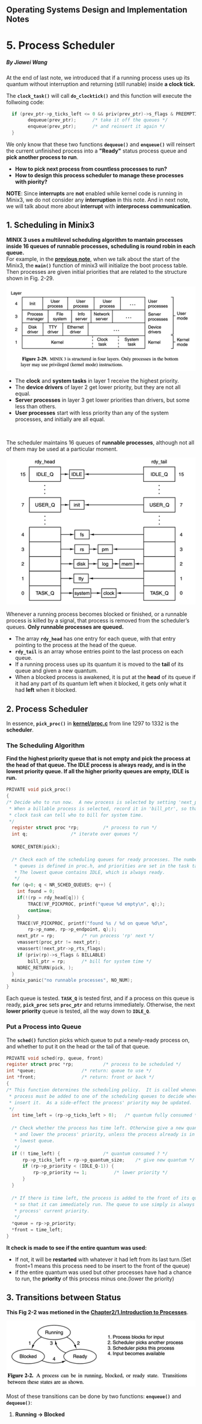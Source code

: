 ## Operating Systems Design and Implementation Notes

# 5. Process Scheduler
##### By Jiawei Wang


At the end of last note, we introduced that if a running process uses up its quantum without interruption and returning (still runable) inside **a clock tick.**<br>

The **`clock_task()`** will call **`do_clocktick()`** and this function will execute the follwoing code:<br>
```c
  if (prev_ptr->p_ticks_left <= 0 && priv(prev_ptr)->s_flags & PREEMPTIBLE) {
        dequeue(prev_ptr);		/* take it off the queues */
        enqueue(prev_ptr);		/* and reinsert it again */ 
  }
```

We only know that these two functions **`dequeue()`** and **`enqueue()`** will reinsert the current unfinished process into a **"Ready"** status process queue and **pick another process to run**.

* **How to pick next process from countless processes to run?**
* **How to design this process scheduler to manage these processes with piority?**

**NOTE**: Since **interrupts** are **not** enabled while kernel code is running in Minix3, we do not consider any **interruption** in this note. And in next note, we will talk about more about **interrupt** with **interprocess communication**.<br>



## 1. Scheduling in Minix3
**MINIX 3 uses a multilevel scheduling algorithm to mantain processes inside 16 queues of runnable processes, scheduling is round robin in each queue.**<br>
For example, in the **[previous note](https://github.com/Angold-4/OSDI/blob/master/Chapter/Chapter2/4ClockTick.md#kernelmainc)**, when we talk about the start of the Minix3, the **`main()`** function of minix3 will initialize the boot process table. Then processes are given initial priorities that are related to the structure shown in Fig. 2-29.<br>

![layer](Sources/layer.png)
* The **clock** and **system tasks** in layer 1 receive the highest priority. 
* The **device drivers** of layer 2 get lower priority, but they are not all equal. 
* **Server processes** in layer 3 get lower priorities than drivers, but some less than others. 
* **User processes** start with less priority than any of the system processes, and initially are all equal.
<br>

The scheduler maintains 16 queues of **runnable processes**, although not all of them may be used at a particular moment.<br>

![init](Sources/init.png)

Whenever a running process becomes blocked or finished, or a runnable process is killed by a signal, that process is removed from the scheduler’s queues. **Only runnable processes are queued.**

* The array **`rdy_head`** has one entry for each queue, with that entry pointing to the process at the head of the queue. 
* **`rdy_tail`** is an array whose entries point to the last process on each queue.
* If a running process uses up its quantum it is moved to the **tail** of its queue and given a new quantum.
* When a blocked process is awakened, it is put at the **head** of its queue if it had any part of its quantum left when it blocked, it gets only what it had **left** when it blocked.


## 2. Process Scheduler
In essence, **`pick_proc()`** in **[kernel/proc.c](https://github.com/Angold-4/OSDI/blob/master/Minix3/kernel/proc.c#L1297)** from line 1297 to 1332 is the **scheduler**.<br>

### The Scheduling Algorithm
**Find the highest priority queue that is not empty and pick the process at the head of that queue. The IDLE process is always ready, and is in the lowest priority queue. If all the higher priority queues are empty, IDLE is run.**
```c
PRIVATE void pick_proc()
{
/* Decide who to run now.  A new process is selected by setting 'next_ptr'.
 * When a billable process is selected, record it in 'bill_ptr', so that the 
 * clock task can tell who to bill for system time.
 */
  register struct proc *rp;			/* process to run */
  int q;				/* iterate over queues */

  NOREC_ENTER(pick);

  /* Check each of the scheduling queues for ready processes. The number of
   * queues is defined in proc.h, and priorities are set in the task table.
   * The lowest queue contains IDLE, which is always ready.
   */
  for (q=0; q < NR_SCHED_QUEUES; q++) {	
	int found = 0;
	if(!(rp = rdy_head[q])) {
		TRACE(VF_PICKPROC, printf("queue %d empty\n", q););
		continue;
	}
	TRACE(VF_PICKPROC, printf("found %s / %d on queue %d\n", 
		rp->p_name, rp->p_endpoint, q););
	next_ptr = rp;			/* run process 'rp' next */
	vmassert(proc_ptr != next_ptr);
	vmassert(!next_ptr->p_rts_flags);
	if (priv(rp)->s_flags & BILLABLE)	 	
		bill_ptr = rp;		/* bill for system time */
	NOREC_RETURN(pick, );
  }
  minix_panic("no runnable processes", NO_NUM);
}
```
Each queue is tested. **`TASK_Q`** is tested first, and if a process on this queue is ready, **`pick_proc`** sets **`proc_ptr`** and returns immediately. Otherwise, the next **lower priority** queue is tested, all the way down to **`IDLE_Q`**.


### Put a Process into Queue

The **`sched()`** function picks which queue to put a newly-ready process on, and whether to put it on the head or the tail of that queue.
```c
PRIVATE void sched(rp, queue, front)
register struct proc *rp;			/* process to be scheduled */
int *queue;					/* return: queue to use */
int *front;					/* return: front or back */
{
/* This function determines the scheduling policy.  It is called whenever a
 * process must be added to one of the scheduling queues to decide where to
 * insert it.  As a side-effect the process' priority may be updated.  
 */
  int time_left = (rp->p_ticks_left > 0);	/* quantum fully consumed */

  /* Check whether the process has time left. Otherwise give a new quantum 
   * and lower the process' priority, unless the process already is in the 
   * lowest queue.  
   */
  if (! time_left) {				/* quantum consumed ? */
      rp->p_ticks_left = rp->p_quantum_size; 	/* give new quantum */
      if (rp->p_priority < (IDLE_Q-1)) {  	 
          rp->p_priority += 1;			/* lower priority */
      }
  }

  /* If there is time left, the process is added to the front of its queue, 
   * so that it can immediately run. The queue to use simply is always the
   * process' current priority. 
   */
  *queue = rp->p_priority;
  *front = time_left;
}
```
**It check is made to see if the entire quantum was used:**
* If not, it will be **restarted** with whatever it had left from its last turn.(Set front=1 means this process need to be insert to the front of the queue)
* if the entire quantum was used but other processes have had a chance to run, the **priority** of this process minus one.(lower the priority)


## 3. Transitions between Status
**This Fig 2-2 was metioned in the [Chapter2/1.Introduction to Processes](https://github.com/Angold-4/OSDI/blob/master/Chapter/Chapter2/1Introprogress.md)**.<br>

![status](Sources/status.png)

Most of these transitions can be done by two functions: **`enqueue()`** and **`dequeue()`**:
1. **Running -> Blocked**
